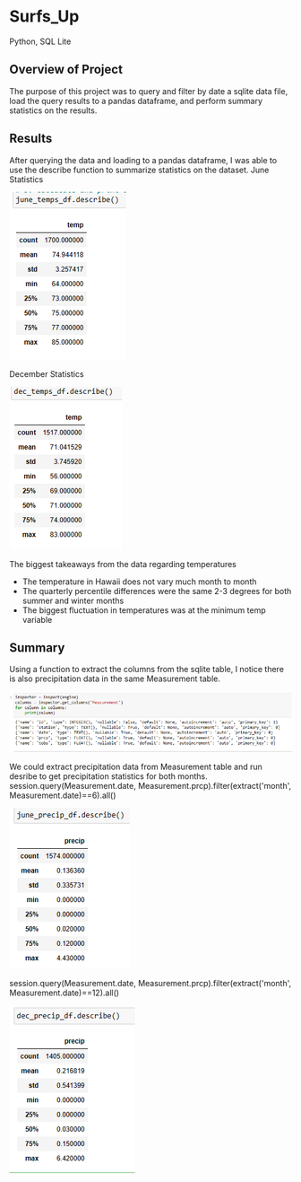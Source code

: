 # Surfs_Up
Python, SQL Lite

## Overview of Project
The purpose of this project was to query and filter by date a sqlite data file, load the query results to a pandas dataframe, and perform summary statistics on the results.


## Results
After querying the data and loading to a pandas dataframe, I was able to use the describe function to summarize statistics on the dataset.
June Statistics

![June Temp Statistics](/Images/JuneStats.PNG)


December Statistics

![Dec Temp Statistics](/Images/DecStats.PNG)

The biggest takeaways from the data regarding temperatures
* The temperature in Hawaii does not vary much month to month
* The quarterly percentile differences were the same 2-3 degrees for both summer and winter months
* The biggest fluctuation in temperatures was at the minimum temp variable

## Summary
Using a function to extract the columns from the sqlite table, I notice there is also precipitation data in the same Measurement table. 

![sqlite columns](/Images/Columns.PNG)

We could extract precipitation data from Measurement table and run desribe to get precipitation statistics for both months.
session.query(Measurement.date, Measurement.prcp).filter(extract('month', Measurement.date)==6).all()

![June Precip Statistics](/Images/JunePrecip.PNG)

session.query(Measurement.date, Measurement.prcp).filter(extract('month', Measurement.date)==12).all()

![Dec Precip Statistics](/Images/DecPrecip.PNG)
